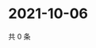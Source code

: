 # 2021-10-06

共 0 条

<!-- BEGIN WEIBO -->
<!-- 最后更新时间 Wed Oct 06 2021 09:56:43 GMT+0800 (China Standard Time) -->

<!-- END WEIBO -->
